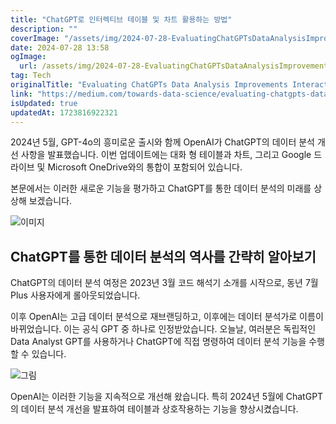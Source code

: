 ```yaml
---
title: "ChatGPT로 인터렉티브 테이블 및 차트 활용하는 방법"
description: ""
coverImage: "/assets/img/2024-07-28-EvaluatingChatGPTsDataAnalysisImprovementsInteractiveTablesandCharts_0.png"
date: 2024-07-28 13:58
ogImage: 
  url: /assets/img/2024-07-28-EvaluatingChatGPTsDataAnalysisImprovementsInteractiveTablesandCharts_0.png
tag: Tech
originalTitle: "Evaluating ChatGPTs Data Analysis Improvements Interactive Tables and Charts"
link: "https://medium.com/towards-data-science/evaluating-chatgpts-data-analysis-improvements-interactive-tables-and-charts-622d3e5a3816"
isUpdated: true
updatedAt: 1723816922321
---
```




2024년 5월, GPT-4o의 흥미로운 출시와 함께 OpenAI가 ChatGPT의 데이터 분석 개선 사항을 발표했습니다. 이번 업데이트에는 대화 형 테이블과 차트, 그리고 Google 드라이브 및 Microsoft OneDrive와의 통합이 포함되어 있습니다.

본문에서는 이러한 새로운 기능을 평가하고 ChatGPT를 통한 데이터 분석의 미래를 상상해 보겠습니다.

![이미지](/assets/img/2024-07-28-EvaluatingChatGPTsDataAnalysisImprovementsInteractiveTablesandCharts_0.png)

## ChatGPT를 통한 데이터 분석의 역사를 간략히 알아보기

<div class="content-ad"></div>

ChatGPT의 데이터 분석 여정은 2023년 3월 코드 해석기 소개를 시작으로, 동년 7월 Plus 사용자에게 롤아웃되었습니다.

이후 OpenAI는 고급 데이터 분석으로 재브랜딩하고, 이후에는 데이터 분석가로 이름이 바뀌었습니다. 이는 공식 GPT 중 하나로 인정받았습니다. 오늘날, 여러분은 독립적인 Data Analyst GPT를 사용하거나 ChatGPT에 직접 명령하여 데이터 분석 기능을 수행할 수 있습니다.

![그림](/assets/img/2024-07-28-EvaluatingChatGPTsDataAnalysisImprovementsInteractiveTablesandCharts_1.png)

OpenAI는 이러한 기능을 지속적으로 개선해 왔습니다. 특히 2024년 5월에 ChatGPT의 데이터 분석 개선을 발표하여 테이블과 상호작용하는 기능을 향상시켰습니다.